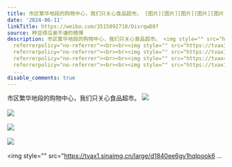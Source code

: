 ```yaml
---
title: 市区繁华地段的购物中心，我们只关心食品超市。 [图片][图片][图片][图片][图片][图片][图片][图片][图片][图片][图片][图片][图片]
date: '2024-06-11'
linkTitle: https://weibo.com/3515092710/OixrqwD8f
source: 种豆得瓜谢不谦的微博
description: 市区繁华地段的购物中心，我们只关心食品超市。 <img style="" src="https://tvax4.sinaimg.cn/large/d1840ee6gy1hqlpojz5idj20u0140wnk.jpg"
  referrerpolicy="no-referrer"><br><br><img style="" src="https://tvax3.sinaimg.cn/large/d1840ee6gy1hqlpolmtylj20u0140thr.jpg"
  referrerpolicy="no-referrer"><br><br><img style="" src="https://tvax1.sinaimg.cn/large/d1840ee6gy1hqlpomo631j21400u07d0.jpg"
  referrerpolicy="no-referrer"><br><br><img style="" src="https://tvax4.sinaimg.cn/large/d1840ee6gy1hqlponlyvxj21400u0jzx.jpg"
  referrerpolicy="no-referrer"><br><br><img style="" src="https://tvax1.sinaimg.cn/large/d1840ee6gy1hqlpook6
  ...
disable_comments: true
---
```

市区繁华地段的购物中心，我们只关心食品超市。 <img style="" src="https://tvax4.sinaimg.cn/large/d1840ee6gy1hqlpojz5idj20u0140wnk.jpg" referrerpolicy="no-referrer"><br><br><img style="" src="https://tvax3.sinaimg.cn/large/d1840ee6gy1hqlpolmtylj20u0140thr.jpg" referrerpolicy="no-referrer"><br><br><img style="" src="https://tvax1.sinaimg.cn/large/d1840ee6gy1hqlpomo631j21400u07d0.jpg" referrerpolicy="no-referrer"><br><br><img style="" src="https://tvax4.sinaimg.cn/large/d1840ee6gy1hqlponlyvxj21400u0jzx.jpg" referrerpolicy="no-referrer"><br><br><img style="" src="https://tvax1.sinaimg.cn/large/d1840ee6gy1hqlpook6 ...